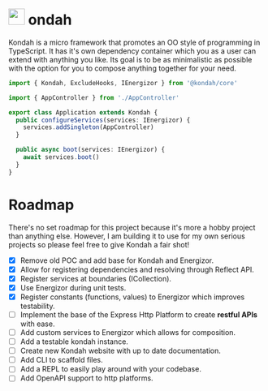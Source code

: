 # <img src="https://kondah.dev/logo.svg" width="32" /> ondah

<p>
  Kondah is a micro framework that promotes an OO style of programming in TypeScript. It has it's own dependency container which you as a user can extend with anything you like. Its goal is to be as minimalistic as possible with the option for you to compose anything together for your need.
</p>

```ts
import { Kondah, ExcludeHooks, IEnergizor } from '@kondah/core'

import { AppController } from './AppController'

export class Application extends Kondah {
  public configureServices(services: IEnergizor) {
    services.addSingleton(AppController)
  }

  public async boot(services: IEnergizor) {
    await services.boot()
  }
}
```

# Roadmap

There's no set roadmap for this project because it's more a hobby project than anything else. However, I am building it to use for my own serious projects so please feel free to give Kondah a fair shot!

- [x] Remove old POC and add base for Kondah and Energizor.
- [x] Allow for registering dependencies and resolving through Reflect API.
- [x] Register services at boundaries (ICollection).
- [x] Use Energizor during unit tests.
- [x] Register constants (functions, values) to Energizor which improves testability.
- [ ] Implement the base of the Express Http Platform to create **restful APIs** with ease.
- [ ] Add custom services to Energizor which allows for composition.
- [ ] Add a testable kondah instance.
- [ ] Create new Kondah website with up to date documentation.
- [ ] Add CLI to scaffold files.
- [ ] Add a REPL to easily play around with your codebase.
- [ ] Add OpenAPI support to http platforms.
